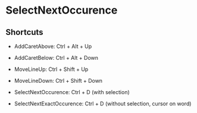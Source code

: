 # SelectNextOccurence

## Shortcuts
- AddCaretAbove: Ctrl + Alt + Up
- AddCaretBelow: Ctrl + Alt + Down

- MoveLineUp: Ctrl + Shift + Up
- MoveLineDown: Ctrl + Shift + Down

- SelectNextOccurence: Ctrl + D (with selection)
- SelectNextExactOccurence: Ctrl + D (without selection, cursor on word)
